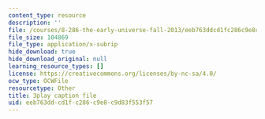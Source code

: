 ```yaml
---
content_type: resource
description: ''
file: /courses/8-286-the-early-universe-fall-2013/eeb763ddcd1fc286c9e8c9d83f553f57_moyD_yeviMY.srt
file_size: 104869
file_type: application/x-subrip
hide_download: true
hide_download_original: null
learning_resource_types: []
license: https://creativecommons.org/licenses/by-nc-sa/4.0/
ocw_type: OCWFile
resourcetype: Other
title: 3play caption file
uid: eeb763dd-cd1f-c286-c9e8-c9d83f553f57
---
```

